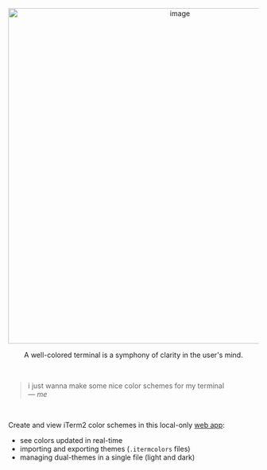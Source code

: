 <div align=center>
  <img width=675 alt=image src='https://github.com/user-attachments/assets/59e64847-c24e-4085-b5a1-0b71d7e1424d'>
  <p>A well-colored terminal is a symphony of clarity in the user's mind.</p>
</div>

<br>
<blockquote><p>i just wanna make some nice color schemes for my terminal<br><i>— me</i></p></blockquote>
<br>

Create and view iTerm2 color schemes in this local-only [web app](https://vladdesv.github.io/iterm2-palette-creator/):
- see colors updated in real-time
- importing and exporting themes (`.itermcolors` files)
- managing dual-themes in a single file (light and dark)
